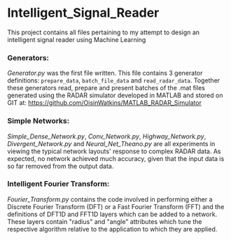 # Intelligent_Signal_Reader
This project contains all files pertaining to my attempt to design an intelligent signal reader using Machine Learning

### Generators:
_Generator.py_ was the first file written. This file contains 3 generator definitions: `prepare_data`, 
`batch_file_data` and `read_radar_data`. Together these generators read, prepare and present batches of the .mat files
generated using the RADAR simulator developed in MATLAB and stored on GIT at: 
https://github.com/OisinWatkins/MATLAB_RADAR_Simulator

### Simple Networks:
_Simple_Dense_Network.py_, _Conv_Network.py_, _Highway_Network.py_, _Divergent_Network.py_ and _Neural_Net_Theano.py_ 
are all experiments in viewing the typical network layouts' response to complex RADAR data. As expected, no 
network achieved much accuracy, given that the input data is so far removed from the output data.

### Intelligent Fourier Transform:
_Fourier_Transform.py_ contains the code involved in performing either a Discrete Fourier Transform (DFT) or a Fast 
Fourier Transform (FFT) and the definitions of DFT1D and FFT1D layers which can be added to a network. These layers 
contain "radius" and "angle" attributes which tune the respective algorithm relative to the application to which they 
are applied. 
